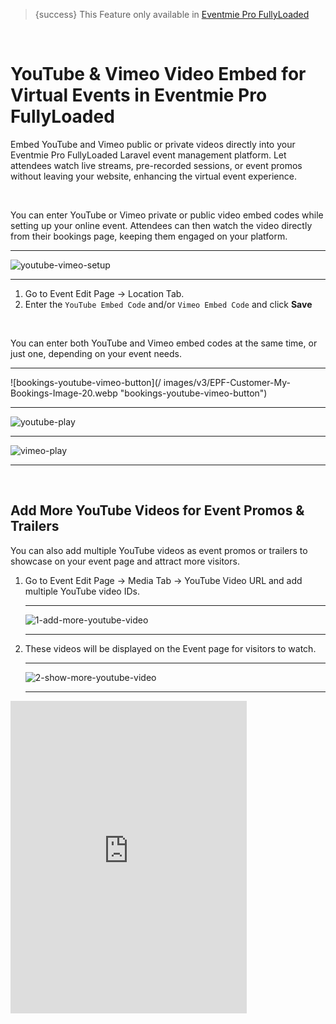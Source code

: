 <!--
Meta Description: Learn how to embed YouTube and Vimeo videos in Eventmie Pro FullyLoaded. Step-by-step guide for adding public and private video streams to virtual events, enhancing attendee experience with seamless video integration in your Laravel event management platform.
Meta Keywords: YouTube embed, Vimeo embed, Eventmie Pro FullyLoaded, virtual events, video streaming, Laravel video integration, event video, private video, public video, online events, Classiebit
-->
> {success} This Feature only available in [Eventmie Pro FullyLoaded](https://classiebit.com/eventmie-pro-fullyloaded)

<br>

# YouTube & Vimeo Video Embed for Virtual Events in Eventmie Pro FullyLoaded

Embed YouTube and Vimeo public or private videos directly into your Eventmie Pro FullyLoaded Laravel event management platform. Let attendees watch live streams, pre-recorded sessions, or event promos without leaving your website, enhancing the virtual event experience.

<br>

You can enter YouTube or Vimeo private or public video embed codes while setting up your online event. Attendees can then watch the video directly from their bookings page, keeping them engaged on your platform.

---

![youtube-vimeo-setup](/images/v3/Youtube-vimeo-embed-image-17.webp "youtube-vimeo-setup")

---

1. Go to Event Edit Page -> Location Tab.
2. Enter the `YouTube Embed Code` and/or `Vimeo Embed Code` and click **Save**

<br>

You can enter both YouTube and Vimeo embed codes at the same time, or just one, depending on your event needs.

---

![bookings-youtube-vimeo-button](/
images/v3/EPF-Customer-My-Bookings-Image-20.webp "bookings-youtube-vimeo-button")

---

![youtube-play](/images/fullyloaded/youtube-play.webp "youtube-play")

---

![vimeo-play](/images/fullyloaded/vimeo-play.webp "vimeo-play")

---

<br>

## Add More YouTube Videos for Event Promos & Trailers

You can also add multiple YouTube videos as event promos or trailers to showcase on your event page and attract more visitors.

1. Go to Event Edit Page -> Media Tab -> YouTube Video URL and add multiple YouTube video IDs.

    ***

    ![1-add-more-youtube-video](/images/v3/Embed-youtube-video-image-18.webp "1-add-more-youtube-video")

    ***

2. These videos will be displayed on the Event page for visitors to watch.

    ***

    ![2-show-more-youtube-video](/images/v2/EventmieProFullyLoadedV2.0/9.2-show-more-youtube-video.webp "2-show-more-youtube-video")

    ***

<iframe width="75%" height="500" src="https://www.youtube.com/embed/26utTYbk9SU?si=REhUIU65gdZJdOWA" title="YouTube video player" frameborder="0" allow="accelerometer; autoplay; clipboard-write; encrypted-media; gyroscope; picture-in-picture; web-share" referrerpolicy="strict-origin-when-cross-origin" allowfullscreen></iframe>
